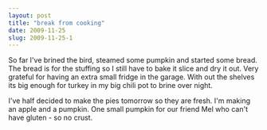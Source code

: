 ```yaml
---
layout: post
title: "break from cooking"
date: 2009-11-25
slug: 2009-11-25-1
---
```


So far I&apos;ve brined the bird, steamed some pumpkin and started some bread.  The bread is for the stuffing so I still have to bake it slice and dry it out.    Very grateful for having an extra small fridge in the garage.  With out the shelves its big enough for turkey in my big chili pot to brine over night.  

I&apos;ve half decided to make the pies tomorrow so they are fresh.  I&apos;m making an apple and a pumpkin. One small pumpkin for our friend Mel who can&apos;t have gluten - so no crust.



